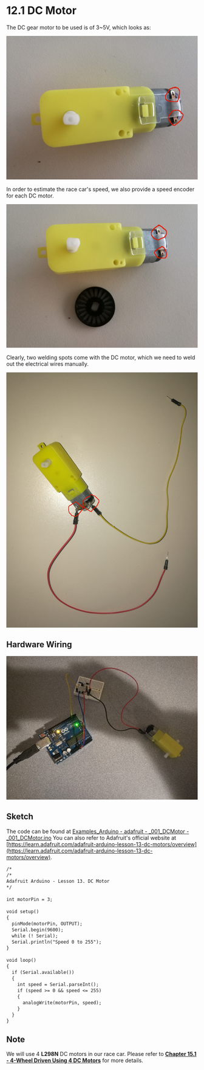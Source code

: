 # 12.1 DC Motor

The DC gear motor to be used is of 3~5V, which looks as:

![Image](../../Examples/adafruit/motor-DC.jpg)

In order to estimate the race car's speed, we also provide a speed encoder for each DC motor.

![Image](../../Examples/adafruit/motor-DC+speed-encoder.jpg)

Clearly, two welding spots come with the DC motor, which we need to weld out the electrical wires manually.

![Image](../../Examples/adafruit/motor-DC+soldered.jpg)


## Hardware Wiring

![Image](../../Examples/adafruit/001_dcmotor.jpg)

## Sketch
The code can be found at [Examples_Arduino - adafruit - _001_DCMotor - _001_DCMotor.ino](https://github.com/LongerVisionRobot/Examples_Arduino/blob/master/adafruit/_001_DCMotor/_001_DCMotor.ino)
You can also refer to Adafruit's official website at [https://learn.adafruit.com/adafruit-arduino-lesson-13-dc-motors/overview](https://learn.adafruit.com/adafruit-arduino-lesson-13-dc-motors/overview).
```
/*
/*
Adafruit Arduino - Lesson 13. DC Motor
*/

int motorPin = 3;

void setup() 
{ 
  pinMode(motorPin, OUTPUT);
  Serial.begin(9600);
  while (! Serial);
  Serial.println("Speed 0 to 255");
} 

void loop() 
{ 
  if (Serial.available())
  {
    int speed = Serial.parseInt();
    if (speed >= 0 && speed <= 255)
    {
      analogWrite(motorPin, speed);
    }
  }
} 
```


## Note
We will use 4 **L298N** DC motors in our race car. Please refer to [**Chapter 15.1 - 4-Wheel Driven Using 4 DC Motors**](../../Part6_MiniAutomatedVehicle/15_Assembling/01_4wheel_dcmotor_driven.md) for more details.
